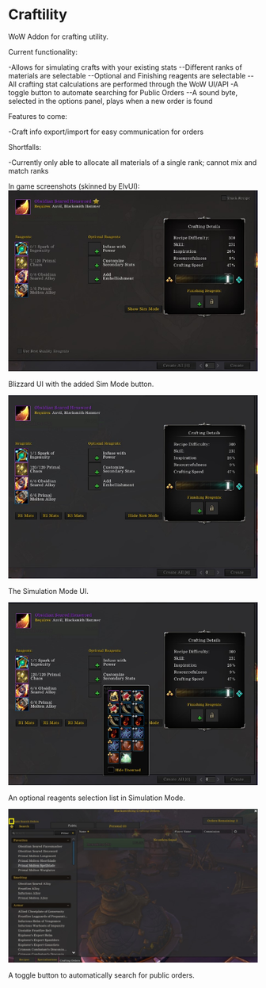 # Craftility
WoW Addon for crafting utility.

Current functionality:

-Allows for simulating crafts with your existing stats
--Different ranks of materials are selectable
--Optional and Finishing reagents are selectable
--All crafting stat calculations are performed through the WoW UI/API
-A toggle button to automate searching for Public Orders
--A sound byte, selected in the options panel, plays when a new order is found

Features to come:

-Craft info export/import for easy communication for orders

Shortfalls:

-Currently only able to allocate all materials of a single rank; cannot mix and match ranks

In game screenshots (skinned by ElvUI):
![Alt text](/Media/BlizzSchematic.jpg?raw=true)

Blizzard UI with the added Sim Mode button.

![Alt text](/Media/SimMode.jpg?raw=true)

The Simulation Mode UI.

![Alt text](/Media/OptionalReagents.jpg?raw=true)

An optional reagents selection list in Simulation Mode.

![Alt text](/Media/PublicOrders.jpg?raw=true)

A toggle button to automatically search for public orders.
